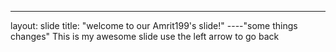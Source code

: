 ---
layout: slide
title: "welcome to our Amrit199's slide!"
----"some things changes" 
This is my awesome slide
use the left arrow to go back



